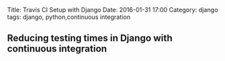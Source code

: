 Title: Travis CI Setup with Django
Date: 2016-01-31 17:00
Category: django
tags: django, python,continuous integration

## Reducing testing times in Django with continuous integration

